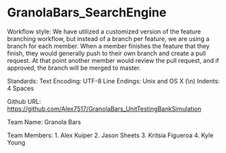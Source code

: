 # GranolaBars_SearchEngine

Workflow style:
    We have utilized a customized version of the feature branching workflow, but instead of a branch per feature, we are using a branch for each member.
    When a member finishes the feature that they finish, they would generally push to their own branch and create a pull request.
    At that point another member would review the pull request, and if approved, the branch will be merged to master.

Standards:
    Text Encoding: UTF-8
    Line Endings: Unix and OS X (\n)
    Indents: 4 Spaces
    
Github URL: https://github.com/Alex7517/GranolaBars_UnitTestingBankSimulation

Team Name: Granola Bars

Team Members:
    1. Alex Kuiper
    2. Jason Sheets
    3. Kritsia Figueroa
    4. Kyle Young

